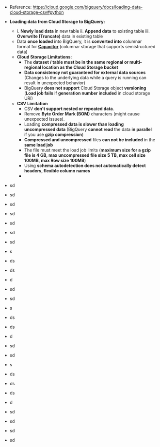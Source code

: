 - Reference: https://cloud.google.com/bigquery/docs/loading-data-cloud-storage-csv#python
  
- **Loading data from Cloud Storage to BigQuery:**
  - i. **Newly load data** in new table ii. **Append data** to existing table iii. **Overwrite (Truncate)** data in existing table
  - Data **once loaded** into BigQuery, it is **converted into** columnar format for **[Capacitor](https://cloud.google.com/blog/products/bigquery/inside-capacitor-bigquerys-next-generation-columnar-storage-format)** (columnar storage that supports semistructured data)
  - **Cloud Storage Limitations:**
    - The **dataset / table must be in the same regional or multi- regional location as the Cloud Storage bucket**   
    - **Data consistency not guaranteed for external data sources** (Changes to the underlying data while a query is running can result in unexpected behavior)
    - BigQuery **does not support** Cloud Storage object **versioning** (**Load job fails** if **generation number included** in cloud storage URI)
  - **CSV Limitation**
    - CSV **don't support nested or repeated data**.
    - Remove **Byte Order Mark (BOM)** characters (might cause unexpected issues).
    - Loading **compressed data is slower than loading uncompressed data** (BigQuery **cannot read** the data **in parallel** if you use **gzip compression**)
    - **Compressed and uncompressed** files **can not be included** in the **same load job**
    - The file must meet the load job limits (**maximum size for a gzip file is 4 GB, max uncompressed file size 5 TB, max cell size 100MB, max Row size 100MB**)
    - Using **schema autodetection does not automatically detect headers, flexible column names**
    - 
- sd
- sd
- sd
- sd
- sd
- sd
- sd
- s
- ds
- ds
- d
- sd
- sd
- s
- ds
- ds
- d
- sd
- sd
- s
- ds
- ds
- ds
- d
- sd
- sd
- sd
- sd  
